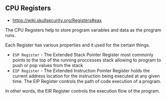 ## CPU Registers

- https://wiki.skullsecurity.org/Registers#eax

The CPU Registers help to store program variables and data as the program runs.

Each Register has various properties and it used for the certain things.

- `ESP Register` - The Extended Stack Pointer Register most commonly points to the top of the running proccesses stack allowing to program to push or pop values from the stack
- `EIP Register` - The Extended Instruction Pointer Register holds the current address location for the instruction being executed at any given time. The EIP Register controls the path of code execution of a program. 

In other words, the EIR Register controls the execution flow of the program.

